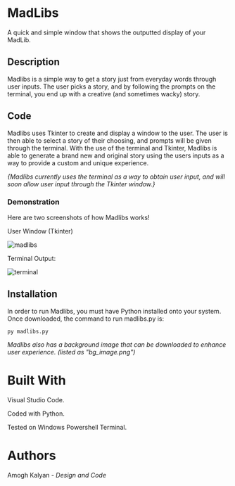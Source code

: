 # MadLibs
A quick and simple window that shows the outputted display of your MadLib.

## Description

Madlibs is a simple way to get a story just from everyday words through user inputs. The user picks a story, and by following the prompts on the terminal, you end up with a creative (and sometimes wacky) story.

## Code

Madlibs uses Tkinter to create and display a window to the user. The user is then able to select a story of their choosing, and prompts will be given through the terminal. With the use of the terminal and Tkinter, Madlibs is able to generate a brand new and original story using the users inputs as a way to provide a custom and unique experience. 

_{Madlibs currently uses the terminal as a way to obtain user input, and will soon allow user input through the Tkinter window.}_ 

### Demonstration

Here are two screenshots of how Madlibs works!

User Window (Tkinter)

![madlibs](https://user-images.githubusercontent.com/80735346/118600456-03f43e00-b77f-11eb-9846-08a2c6d0868a.png)

Terminal Output:

![terminal](https://user-images.githubusercontent.com/80735346/118600259-c2fc2980-b77e-11eb-9800-d79517dd9717.png)

## Installation

In order to run Madlibs, you must have Python installed onto your system. Once downloaded, the command to run madlibs.py is:

```
py madlibs.py
```

_Madlibs also has a background image that can be downloaded to enhance user experience. (listed as "bg_image.png")_

# Built With

Visual Studio Code.

Coded with Python.

Tested on Windows Powershell Terminal.

# Authors

Amogh Kalyan - *Design and Code*
